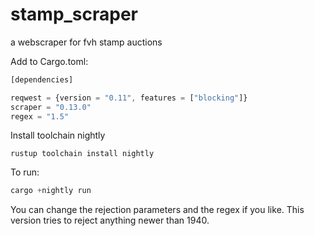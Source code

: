 # stamp_scraper
a webscraper for fvh stamp auctions

Add to Cargo.toml:

``` js
[dependencies]

reqwest = {version = "0.11", features = ["blocking"]}
scraper = "0.13.0"
regex = "1.5"
```
Install toolchain nightly
```
rustup toolchain install nightly
```

To run:

```js
cargo +nightly run
```

You can change the rejection parameters and the regex if you like. 
This version tries to reject anything newer than 1940.
